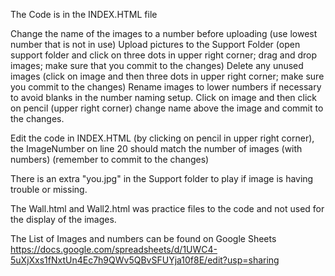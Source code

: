 The Code is in the INDEX.HTML file

Change the name of the images to a number before uploading (use lowest number that is not in use) 
Upload pictures to the Support Folder (open support folder and click on three dots in upper right corner; drag and drop images; make sure that you commit to the changes)
Delete any unused images (click on image and then three dots in upper right corner; make sure you commit to the changes)
Rename images to lower numbers if necessary to avoid blanks in the number naming setup.  Click on image and then click on pencil (upper right corner) change name above the image and commit to the changes.

Edit the code in INDEX.HTML (by clicking on pencil in upper right corner), the ImageNumber on line 20 should match the number of images (with numbers)  (remember to commit to the changes)

There is an extra "you.jpg" in the Support folder to play if image is having trouble or missing.

The Wall.html and Wall2.html was practice files to the code and not used for the display of the images.

The List of Images and numbers can be found on Google Sheets https://docs.google.com/spreadsheets/d/1UWC4-5uXjXxs1fNxtUn4Ec7h9QWv5QBvSFUYja10f8E/edit?usp=sharing
